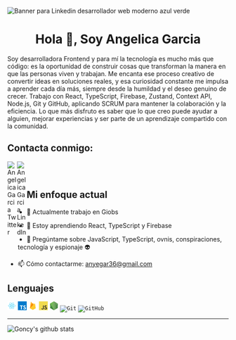 
![Banner para Linkedin desarrollador web moderno azul verde](https://github.com/user-attachments/assets/93595059-f4d2-46f5-b349-14df195abffb)

<h1 align="center">Hola 👋, Soy Angelica Garcia</h1>
<p>Soy desarrolladora Frontend y para mí la tecnología es mucho más que código: es la oportunidad de construir cosas que transforman la manera en que las personas viven y trabajan. Me encanta ese proceso creativo de convertir ideas en soluciones reales, y esa curiosidad constante me impulsa a aprender cada día más, siempre desde la humildad y el deseo genuino de crecer. Trabajo con React, TypeScript, Firebase, Zustand, Context API, Node.js, Git y GitHub, aplicando SCRUM para mantener la colaboración y la eficiencia. Lo que más disfruto es saber que lo que creo puede ayudar a alguien, mejorar experiencias y ser parte de un aprendizaje compartido con la comunidad.</p>

## Contacta conmigo:

<a href="https://twitter.com/YessBl4ck" target="_blank">
  <img align="left" alt="Angelica Garcia Twitter" width="22px" src="https://icongr.am/fontawesome/twitter.svg?size=128&color=70c8ff" />
</a>
<a href="https://www.linkedin.com/in/angelica-garcia-osorio/" target="_blank">
  <img align="left" alt="Angelica Garcia LinkedIn" width="22px" src="https://icongr.am/fontawesome/linkedin.svg?size=128&color=70c8ff" />
</a>

<br />
<br />

## Mi enfoque actual

- 🔭 Actualmente trabajo en Giobs

- 🌱 Estoy aprendiendo React, TypeScript y Firebase

- 💬 Pregúntame sobre JavaScript, TypeScript, ovnis, conspiraciones, tecnología y espionaje 👽

- 📫 Cómo contactarme: anyegar36@gmail.com

## Lenguajes

<code><img height="20" src="https://raw.githubusercontent.com/github/explore/80688e429a7d4ef2fca1e82350fe8e3517d3494d/topics/react/react.png" alt="React"></code>
<code><img height="20" src="https://raw.githubusercontent.com/github/explore/main/topics/typescript/typescript.png" alt="TypeScript"></code>
<code><img height="20" src="https://raw.githubusercontent.com/github/explore/80688e429a7d4ef2fca1e82350fe8e3517d3494d/topics/firebase/firebase.png" alt="Firebase"></code>
<code><img height="20" src="https://raw.githubusercontent.com/github/explore/80688e429a7d4ef2fca1e82350fe8e3517d3494d/topics/javascript/javascript.png" alt="JavaScript"></code>
<code><img height="20" src="https://raw.githubusercontent.com/github/explore/80688e429a7d4ef2fca1e82350fe8e3517d3494d/topics/nodejs/nodejs.png" alt="Node.js"></code>
<code><img height="20" src="https://cdn.jsdelivr.net/gh/devicons/devicon/icons/git/git-original.svg" alt="Git"></code>
<code><img height="20" src="https://github.githubassets.com/images/modules/logos_page/GitHub-Mark.png" alt="GitHub"></code>


---

![Goncy's github stats](https://github-readme-stats.vercel.app/api?username=yessblack&show_icons=true&hide_border=true)
